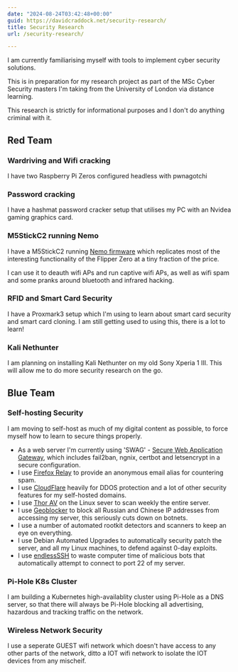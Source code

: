 ```yaml
---
date: "2024-08-24T03:42:48+00:00"
guid: https://davidcraddock.net/security-research/
title: Security Research
url: /security-research/

---
```


I am currently familiarising myself with tools to implement cyber security solutions.

This is in preparation for my research project as part of the MSc Cyber Security masters I'm taking from the University of London via distance learning.

This research is strictly for informational purposes and I don't do anything criminal with it.


## Red Team

### Wardriving and Wifi cracking

I have two Raspberry Pi Zeros configured headless with pwnagotchi

### Password cracking

I have a hashmat password cracker setup that utilises my PC with an Nvidea gaming graphics card.

### M5StickC2 running Nemo

I have a M5StickC2 running [Nemo firmware](https://github.com/n0xa/m5stick-nemo) which replicates most of the interesting functionality of the Flipper Zero at a tiny fraction of the price.

I can use it to deauth wifi APs and run captive wifi APs, as well as wifi spam and some pranks around bluetooth and infrared hacking.

### RFID and Smart Card Security

I have a Proxmark3 setup which I'm using to learn about smart card security and smart card cloning. I am still getting used to using this, there is a lot to learn!

### Kali Nethunter

I am planning on installing Kali Nethunter on my old Sony Xperia 1 III. This will allow me to do more security research on the go.

## Blue Team

### Self-hosting Security

I am moving to self-host as much of my digital content as possible, to force myself how to learn to secure things properly.

* As a web server I'm currently using 'SWAG' - [Secure Web Application Gateway](https://hub.docker.com/r/linuxserver/swag), which includes fail2ban, ngnix, certbot and letsencrypt in a secure configuration.
* I use [Firefox Relay](https://relay.firefox.com/accounts/profile/) to provide an anonymous email alias for countering spam.
* I use [CloudFlare](https://www.cloudflare.com) heavily for DDOS protection and a lot of other security features for my self-hosted domains.
* I use [Thor AV](https://www.nextron-systems.com/thor/) on the Linux sever to scan weekly the entire server.
* I use [Geoblocker](https://github.com/friendly-bits/geoblocker-bash) to block all Russian and Chinese IP addresses from accessing my server, this seriously cuts down on botnets.
* I use a number of automated rootkit detectors and scanners to keep an eye on everything.
* I use Debian Automated Upgrades to automatically security patch the server, and all my Linux machines, to defend against 0-day exploits.
* I use [endlessSSH](https://github.com/skeeto/endlessh) to waste computer time of malicious bots that automatically attempt to connect to port 22 of my server.

### Pi-Hole K8s Cluster

I am building a Kubernetes high-availablity cluster using Pi-Hole as a DNS server, so that there will always be Pi-Hole blocking all advertising, hazardous and tracking traffic on the network.

### Wireless Network Security

I use a seperate GUEST wifi network which doesn't have access to any other parts of the network, ditto a IOT wifi network to isolate the IOT devices from any mischeif.




